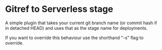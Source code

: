 # Gitref to Serverless stage

A simple plugin that takes your current git branch name (or commit hash if in detached HEAD) and uses that as the stage name for deployments.


If you want to override this behaviour use the shorthand "-s" flag to override.
